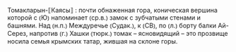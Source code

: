 ---
---

Томакларын-⟦Каясы⟧
: почти обнаженная гора, коническая вершина которой с ⦅Ю⦆ напоминает ⦅ср.в.⦆ замок с зубчатыми стенами и башнями. Над ⦅н.п.⦆ Междуречье ⦅Судак.⦆, к ⦅СВ⦆, по ⦅л.⦆ борту балки Ай-Серез, напротив ⦅г.⦆ Хашки ⦅тюрк.⦆ томак – ясновидящий – это прозвище носила семья крымских татар, жившая на склоне горы.
